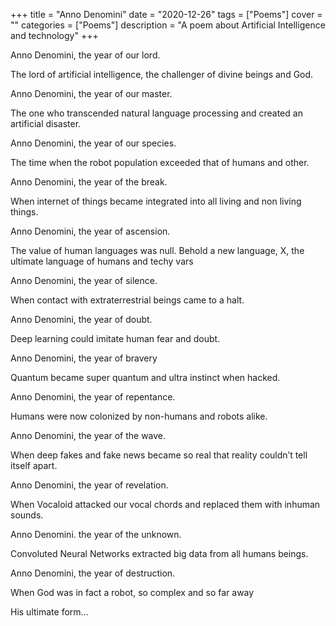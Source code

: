 +++
title = "Anno Denomini"
date = "2020-12-26"
tags = ["Poems"]
cover = ""
categories = ["Poems"]
description = "A poem about Artificial Intelligence and technology"
+++

Anno Denomini, the year of our lord.

The lord of artificial intelligence, the challenger of divine beings and God.

Anno Denomini, the year of our master.

The one who transcended natural language processing and created an artificial disaster.

Anno Denomini, the year of our species.

The time when the robot population exceeded that of humans and other.

Anno Denomini, the year of the break.

When internet of things became integrated into all living and non living things.

Anno Denomini, the year of ascension.

The value of human languages was null. Behold a new language, X, the ultimate language of humans and techy vars

Anno Denomini, the year of silence.

When contact with extraterrestrial beings came to a halt.

Anno Denomini, the year of doubt.

Deep learning could imitate human fear and doubt.

Anno Denomini, the year of bravery

Quantum became super quantum and ultra instinct when hacked.

Anno Denomini, the year of repentance.

Humans were now colonized by non-humans and robots alike.

Anno Denomini, the year of the wave.

When deep fakes and fake news became so real that reality couldn’t tell itself apart.

Anno Denomini, the year of revelation.

When Vocaloid attacked our vocal chords and replaced them with inhuman sounds.

Anno Denomini. the year of the unknown.

Convoluted Neural Networks extracted big data from all humans beings.

Anno Denomini, the year of destruction.

When God was in fact a robot, so complex and so far away

His ultimate form…

